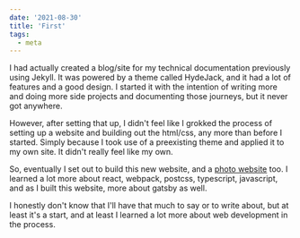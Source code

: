 ```yaml
---
date: '2021-08-30'
title: 'First'
tags:
  - meta
---
```


I had actually created a blog/site for my technical documentation previously using Jekyll. It was powered by a theme called HydeJack, and it had a lot of features and a good design. I started it with the intention of writing more and doing more side projects and documenting those journeys, but it never got anywhere.

However, after setting that up, I didn't feel like I grokked the process of setting up a website and building out the html/css, any more than before I started. Simply because I took use of a preexisting theme and applied it to my own site. It didn't really feel like my own.

So, eventually I set out to build this new website, and a [photo website](https://zhjngli.com) too. I learned a lot more about react, webpack, postcss, typescript, javascript, and as I built this website, more about gatsby as well.

I honestly don't know that I'll have that much to say or to write about, but at least it's a start, and at least I learned a lot more about web development in the process.

